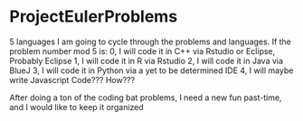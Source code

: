 # ProjectEulerProblems
5 languages
I am going to cycle through the problems and languages.
If the problem number mod 5 is:
0, I will code it in C++ via Rstudio or Eclipse, Probably Eclipse
1, I will code it in R via Rstudio
2, I will code it in Java via BlueJ
3, I will code it in Python via a yet to be determined IDE
4, I will maybe write Javascript Code??? How???


After doing a ton of the coding bat problems, I need a new fun past-time, and I would like to keep it organized
